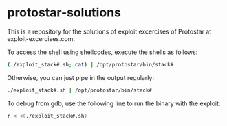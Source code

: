 # protostar-solutions

This is a repository for the solutions of exploit excercises of Protostar at exploit-excercises.com.

To access the shell using shellcodes, execute the shells as follows:
```bash
(./exploit_stack#.sh; cat) | /opt/protostar/bin/stack#
```

Otherwise, you can just pipe in the output regularly:
```bash
./exploit_stack#.sh | /opt/protostar/bin/stack#
```

To debug from gdb, use the following line to run the binary with the exploit:
```bash
r < <(./exploit_stack#.sh)
```
